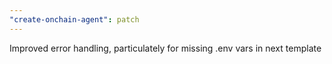```yaml
---
"create-onchain-agent": patch
---
```


Improved error handling, particulately for missing .env vars in next template
